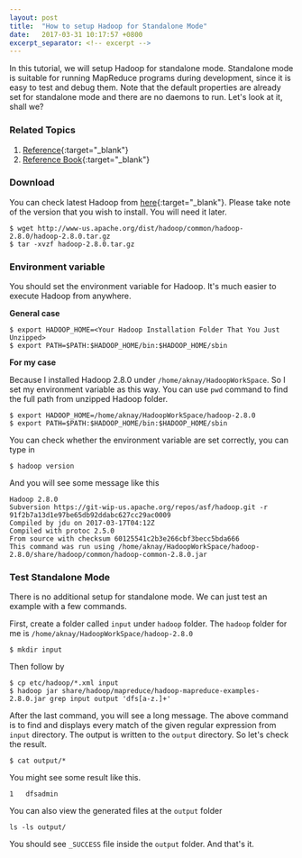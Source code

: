 ```yaml
---
layout: post
title:  "How to setup Hadoop for Standalone Mode"
date:   2017-03-31 10:17:57 +0800
excerpt_separator: <!-- excerpt -->
---
```


In this tutorial, we will setup Hadoop for standalone mode. Standalone
mode is suitable for running MapReduce programs during development, since it is
easy to test and debug them. Note that the default properties are
already set for standalone mode and there are no daemons to run. Let's look at it, shall we?

<!-- excerpt -->

### Related Topics

1. [Reference](https://hadoop.apache.org/docs/stable/hadoop-project-dist/hadoop-common/SingleCluster.html){:target="_blank"}
2. [Reference Book](http://shop.oreilly.com/product/0636920033448.do){:target="_blank"}

### Download 
You can check latest Hadoop from [here](http://hadoop.apache.org/releases.html){:target="_blank"}. Please take note of the version that you wish to install. You will need it later.

```
$ wget http://www-us.apache.org/dist/hadoop/common/hadoop-2.8.0/hadoop-2.8.0.tar.gz
$ tar -xvzf hadoop-2.8.0.tar.gz
```
### Environment variable
You should set the environment variable for Hadoop. It's much easier to execute Hadoop from anywhere.

**General case**

```
$ export HADOOP_HOME=<Your Hadoop Installation Folder That You Just Unzipped>
$ export PATH=$PATH:$HADOOP_HOME/bin:$HADOOP_HOME/sbin
```

**For my case**

Because I installed Hadoop 2.8.0 under `/home/aknay/HadoopWorkSpace`. So I set my environment variable as this way. You can use `pwd` command to find the full path from unzipped Hadoop folder.

```
$ export HADOOP_HOME=/home/aknay/HadoopWorkSpace/hadoop-2.8.0
$ export PATH=$PATH:$HADOOP_HOME/bin:$HADOOP_HOME/sbin
```
You can check whether the environment variable are set correctly, you can type in 
```
$ hadoop version
```
And you will see some message like this
```
Hadoop 2.8.0
Subversion https://git-wip-us.apache.org/repos/asf/hadoop.git -r 91f2b7a13d1e97be65db92ddabc627cc29ac0009
Compiled by jdu on 2017-03-17T04:12Z
Compiled with protoc 2.5.0
From source with checksum 60125541c2b3e266cbf3becc5bda666
This command was run using /home/aknay/HadoopWorkSpace/hadoop-2.8.0/share/hadoop/common/hadoop-common-2.8.0.jar
```
### Test Standalone Mode
There is no additional setup for standalone mode. We can just test an example with a few commands.

First, create a folder called `input` under `hadoop` folder. The `hadoop` folder for me is `/home/aknay/HadoopWorkSpace/hadoop-2.8.0`
```
$ mkdir input
```
Then follow by

```
$ cp etc/hadoop/*.xml input
$ hadoop jar share/hadoop/mapreduce/hadoop-mapreduce-examples-2.8.0.jar grep input output 'dfs[a-z.]+'
```
After the last command, you will see a long message. The above command is to find and displays every match of the given regular expression from `input` directory. The output is written to the `output` directory. So let's check the result.

```
$ cat output/*
```

You might see some result like this.
```
1   dfsadmin
```

You can also view the generated files at the `output` folder

```
ls -ls output/
``` 
You should see `_SUCCESS` file inside the `output` folder. And that's it.